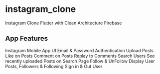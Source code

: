 # instagram_clone

Instagram Clone Flutter with Clean Architecture Firebase

## App Features

Instagram Mobile App UI
Email & Password Authentication
Upload Posts
Like on Posts 
Comment on Posts 
Replay to Comments
Search Users
See recently uploaded Posts on Search Page
Follow & UnFollow
Display User Posts, Followers & Following
Sign in & Out User
